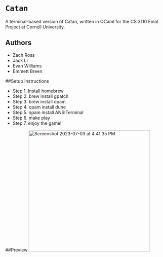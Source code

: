 # `Catan` 
A terminal-based version of Catan, written in OCaml for the CS 3110 Final Project at Cornell University. 

## Authors
- Zach Ross
- Jack Li
- Evan Williams
- Emmett Breen


##Setup Instructions
- Step 1. Install homebrew
- Step 2. brew install gpatch
- Step 3. brew install opam
- Step 4. opam install dune
- Step 5. opam install ANSITerminal
- Step 6. make play
- Step 7. enjoy the game!

##Preview
<img width="383" alt="Screenshot 2023-07-03 at 4 41 35 PM" src="https://github.com/realzachross/catan/assets/97710120/0aa2a399-3887-47c6-94b1-c6b44c2f99e9">
